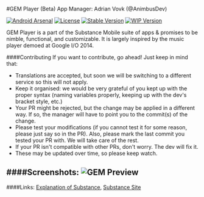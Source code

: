 #GEM Player (Beta)
App Manager: Adrian Vovk (@AnimbusDev)

[![Android Arsenal](https://img.shields.io/badge/Android%20Arsenal-GEM%20Player-brightgreen.svg?style=flat)](http://android-arsenal.com/details/3/2679)
[![License](https://img.shields.io/badge/license-Apache%202-blue.svg)](https://github.com/Substance-Project/GEM/blob/indev/LICENSE.md)
[![Stable Version](https://img.shields.io/badge/stable-0.2.3-orange.svg)](https://github.com/Substance-Project/GEM/tree/stable)
[![WIP Version](https://img.shields.io/badge/indev-0.3.0-yellow.svg)](https://github.com/Substance-Project/GEM/releases)

GEM Player is a part of the Substance Mobile suite of apps & promises to be nimble, functional, and customizable.
It is largely inspired by the music player demoed at Google I/O 2014.

####Contributing
If you want to contribute, go ahead! Just keep in mind that:
* Translations are accepted, but soon we will be switching to a different service so this will not apply.
* Keep it organised: we would be very grateful of you kept up with the proper syntax (naming variables properly, keeping up with the dev's bracket style, etc.)
* Your PR might be rejected, but the change may be applied in a different way. If so, the manager will have to point you to the commit(s) of the change.
* Please test your modifications (if you cannot test it for some reason, please just say so in the PR). Also, please mark the last commit you tested your PR with. We will take care of the rest.
* If your PR isn't compatible with other PRs, don't worry. The dev will fix it.
* These may be updated over time, so please keep watch.


####Screenshots:
![GEM Preview](http://i.imgur.com/d25pxdS.png)
---

####Links:
[Explanation of Substance](https://github.com/Substance-Project/GEM/wiki/Substance-Open-Source), [Substance Site](https://substanceproject.net)
